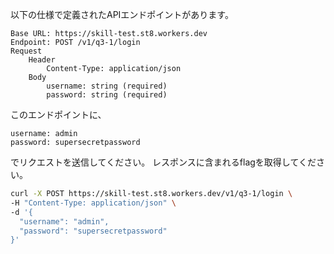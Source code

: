 以下の仕様で定義されたAPIエンドポイントがあります。

    Base URL: https://skill-test.st8.workers.dev
    Endpoint: POST /v1/q3-1/login
    Request
        Header
            Content-Type: application/json
        Body
            username: string (required)
            password: string (required)

このエンドポイントに、

    username: admin
    password: supersecretpassword

でリクエストを送信してください。
レスポンスに含まれるflagを取得してください。


```bash
curl -X POST https://skill-test.st8.workers.dev/v1/q3-1/login \
-H "Content-Type: application/json" \
-d '{
  "username": "admin",
  "password": "supersecretpassword"
}'

```
